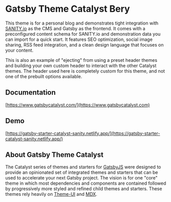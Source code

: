 # Gatsby Theme Catalyst Bery

This theme is for a personal blog and demonstrates tight integration with [SANITY.io](https://www.sanity.io/) as the CMS and Gatsby as the frontend. It comes with a preconfigured content schema for SANITY.io and demonstration data you can import for a quick start. It features SEO optimization, social image sharing, RSS feed integration, and a clean design language that focuses on your content.

This is also an example of "ejecting" from using a preset header themes and building your own custom header to interact with the other Catalyst themes. The header used here is completely custom for this theme, and not one of the prebuilt options available.

## Documentation

[https://www.gatsbycatalyst.com/](https://www.gatsbycatalyst.com)

## Demo

[https://gatsby-starter-catalyst-sanity.netlify.app/](https://gatsby-starter-catalyst-sanity.netlify.app/)

## About Gatsby Theme Catalyst

The Catalyst series of themes and starters for [GatsbyJS](https://www.gatsbyjs.org/) were designed to provide an opinionated set of integrated themes and starters that can be used to accelerate your next Gatsby project. The vision is for one "core" theme in which most dependencies and components are contained followed by progressively more styled and refined child themes and starters. These themes rely heavily on [Theme-UI](https://theme-ui.com/) and [MDX](https://mdxjs.com/getting-started/gatsby/).
